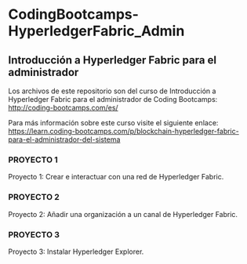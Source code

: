 # CodingBootcamps-HyperledgerFabric_Admin
 ## Introducción a Hyperledger Fabric para el administrador

 Los archivos de este repositorio son del curso de Introducción a Hyperledger Fabric para el administrador de Coding Bootcamps: http://coding-bootcamps.com/es/ 

 Para más información sobre este curso visite el siguiente enlace: https://learn.coding-bootcamps.com/p/blockchain-hyperledger-fabric-para-el-administrador-del-sistema 


 ### PROYECTO 1
 Proyecto 1: Crear e interactuar con una red de Hyperledger Fabric.

 ### PROYECTO 2
 Proyecto 2: Añadir una organización a un canal de Hyperledger Fabric.

 ### PROYECTO 3
 Proyecto 3: Instalar Hyperledger Explorer.
